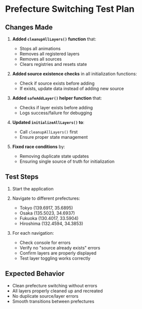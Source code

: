 # Prefecture Switching Test Plan

## Changes Made

1. **Added `cleanupAllLayers()` function** that:
   - Stops all animations
   - Removes all registered layers
   - Removes all sources
   - Clears registries and resets state

2. **Added source existence checks** in all initialization functions:
   - Check if source exists before adding
   - If exists, update data instead of adding new source

3. **Added `safeAddLayer()` helper function** that:
   - Checks if layer exists before adding
   - Logs success/failure for debugging

4. **Updated `initializeAllLayers()` to**:
   - Call `cleanupAllLayers()` first
   - Ensure proper state management

5. **Fixed race conditions** by:
   - Removing duplicate state updates
   - Ensuring single source of truth for initialization

## Test Steps

1. Start the application
2. Navigate to different prefectures:
   - Tokyo (139.6917, 35.6895)
   - Osaka (135.5023, 34.6937)
   - Fukuoka (130.4017, 33.5904)
   - Hiroshima (132.4594, 34.3853)

3. For each navigation:
   - Check console for errors
   - Verify no "source already exists" errors
   - Confirm layers are properly displayed
   - Test layer toggling works correctly

## Expected Behavior

- Clean prefecture switching without errors
- All layers properly cleaned up and recreated
- No duplicate source/layer errors
- Smooth transitions between prefectures